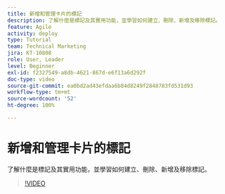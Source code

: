 ```yaml
---
title: 新增和管理卡片的標記
description: 了解什麼是標記及其實用功能，並學習如何建立、刪除、新增及移除標記。
feature: Agile
activity: deploy
type: Tutorial
team: Technical Marketing
jira: KT-10808
role: User, Leader
level: Beginner
exl-id: f2327549-a8db-4621-867d-e6f13a6d292f
doc-type: video
source-git-commit: ea0bd2ad43efdaa6b84d8249f2848783fd531d93
workflow-type: tm+mt
source-wordcount: '52'
ht-degree: 100%

---
```


# 新增和管理卡片的標記

了解什麼是標記及其實用功能，並學習如何建立、刪除、新增及移除標記。

>[!VIDEO](https://video.tv.adobe.com/v/346807/?quality=12&learn=on)
